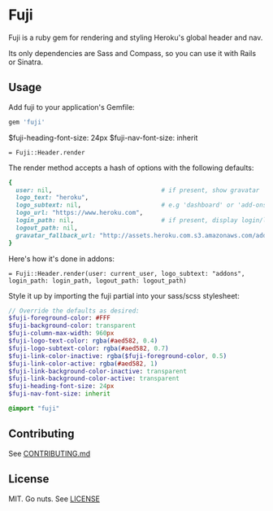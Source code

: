 Fuji
====

Fuji is a ruby gem for rendering and styling Heroku's global header and nav.

Its only dependencies are Sass and Compass, so you can use it with Rails or Sinatra.

Usage
-----

Add fuji to your application's Gemfile:

```ruby
gem 'fuji'
```

$fuji-heading-font-size: 24px
$fuji-nav-font-size: inherit

```haml
= Fuji::Header.render
```

The render method accepts a hash of options with the following defaults:

```ruby
{
  user: nil,                              # if present, show gravatar
  logo_text: "heroku",
  logo_subtext: nil,                      # e.g 'dashboard' or 'add-ons'
  logo_url: "https://www.heroku.com",
  login_path: nil,                        # if present, display login/logout links
  logout_path: nil,
  gravatar_fallback_url: "http://assets.heroku.com.s3.amazonaws.com/addons.heroku.com/gravatar_default.png"
}
```

Here's how it's done in addons:

```haml
= Fuji::Header.render(user: current_user, logo_subtext: "addons", login_path: login_path, logout_path: logout_path)
```

Style it up by importing the fuji partial into your sass/scss stylesheet:

```sass
// Override the defaults as desired:
$fuji-foreground-color: #FFF
$fuji-background-color: transparent
$fuji-column-max-width: 960px
$fuji-logo-text-color: rgba(#aed582, 0.4)
$fuji-logo-subtext-color: rgba(#aed582, 0.7)
$fuji-link-color-inactive: rgba($fuji-foreground-color, 0.5)
$fuji-link-color-active: rgba(#aed582, 1)
$fuji-link-background-color-inactive: transparent
$fuji-link-background-color-active: transparent
$fuji-heading-font-size: 24px
$fuji-nav-font-size: inherit

@import "fuji"
```

## Contributing

See [CONTRIBUTING.md](CONTRIBUTING.md)

## License

MIT. Go nuts. See [LICENSE](LICENSE)
